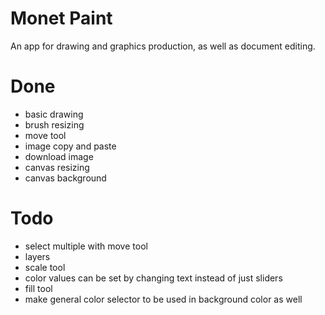 # Monet Paint


An app for drawing and graphics production, as well as document editing.




# Done
- basic drawing
- brush resizing
- move tool
- image copy and paste
- download image
- canvas resizing
- canvas background


# Todo
- select multiple with move tool
- layers
- scale tool
- color values can be set by changing text instead of just sliders
- fill tool
- make general color selector to be used in background color as well
